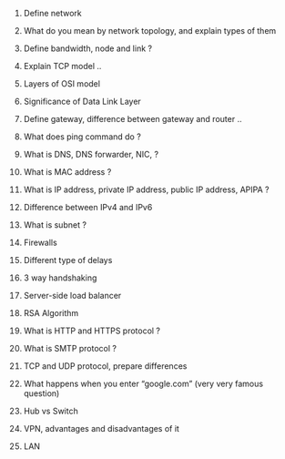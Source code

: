 1. Define network

2. What do you mean by network topology, and explain types of them

3. Define bandwidth, node and link ?

4. Explain TCP model ..

5. Layers of OSI model

6. Significance of Data Link Layer

7. Define gateway, difference between gateway and router ..

8. What does ping command do ?

9. What is DNS, DNS forwarder, NIC, ?

10. What is MAC address ?

11. What is IP address, private IP address, public IP address, APIPA ?

12. Difference between IPv4 and IPv6

13. What is subnet ?

14. Firewalls

15. Different type of delays

16. 3 way handshaking

17. Server-side load balancer

18. RSA Algorithm

19. What is HTTP and HTTPS protocol ?

20. What is SMTP protocol ?

21. TCP and UDP protocol, prepare differences

22. What happens when you enter “google.com” (very very famous question)

23. Hub vs Switch

24. VPN, advantages and disadvantages of it

25. LAN